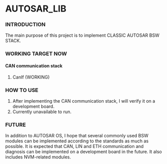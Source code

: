 # AUTOSAR_LIB

### INTRODUCTION
The main purpose of this project is to implement CLASSIC AUTOSAR BSW STACK.

### WORKING TARGET NOW
#### CAN communication stack
1. CanIf (WORKING)

### HOW TO USE
1. After implementing the CAN communication stack, I will verify it on a development board.
2. Currently unavailable to run.

### FUTURE
In addition to AUTOSAR OS, I hope that several commonly used BSW modules can be implemented according to the standards 
as much as possible. It is expected that CAN, LIN and ETH communication and diagnosis can be implemented on a development 
board in the future. It also includes NVM-related modules.
